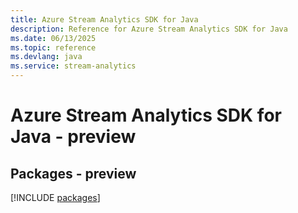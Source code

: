 ```yaml
---
title: Azure Stream Analytics SDK for Java
description: Reference for Azure Stream Analytics SDK for Java
ms.date: 06/13/2025
ms.topic: reference
ms.devlang: java
ms.service: stream-analytics
---
```

# Azure Stream Analytics SDK for Java - preview
## Packages - preview
[!INCLUDE [packages](stream-analytics-index.md)]